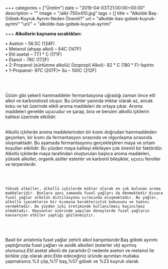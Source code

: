 +++
categories = ["Üretim"]
date = "2019-04-03T21:00:00+00:00"
description = ""
image = "/alkl-750x410.jpg"
tags = []
title = "Alkolde Baş-Göbek-Kuyruk Ayrımı Neden Önemli?"
url = "alkolde-bas-gobek-kuyruk-ayrimi"
"url/" = "alkolde-bas-gobek-kuyruk-ayrimi"

+++
**Alkollerin kaynama sıcaklıkları:**

  
• Aseton – 56.5C (134F)  
• Metanol (ahşap alkol) – 64C (147F)  
• Etil asetat – 77.1 ° C (171F)  
• Etanol – 78C (172F)  
• 2-Propanol (sürtünme alkolü) (İzopropil Alkol)- 82 ° C (180 ° F)-İspirto  
• 1-Propanol- 97C (207F)• Su – 100C (212F)

<br><br>

   Üzüm gibi şekerli hammaddeler fermantasyona uğradığı zaman önce etil alkol ve karbondiosit oluşur. Bu ürünler yanında miktar olarak az, ancak koku ve tat üzerinde etkili aroma maddeleri de ortaya çıkar. Aroma maddeleri genelde uçucudur ve şarap, bira ve benzeri alkollü içkilerin kalitesi üzerinde etkilidir.<br><br>

   Alkollü içkilerde aroma maddelerinden bir kısmı doğrudan hammaddeden geçerken, bir kısmı da fermantasyon sırasında ve olgunlaşma sırasında oluşmaktadır. Bu aşamada fermantasyonu gerçekleştiren maya ve ortam koşulları etkilidir. Bu yüzden maya kaliteyi etkileyen çok önemli bir faktördür. Alkollü içkilerde maya tarafından oluşturulan başlıca aroma maddeleri, yüksek alkoller, organik asitler esterler ve karbonil bileşikler, uçucu fenoller ve terpenlerdir.

<br><br>

    Yüksek alkoller, alkollü içkilerde miktar olarak en çok bulunan aroma maddeleridir. Bunlara aynı zamanda fusel yağları da denmektedir.Kısaca fusel yağlar alkolün distilasyonu sırasında oluşmaktadır. Bu yağlar, alkollü içeceklerin bir kısmına karakteristik kokusunu ve tadını vermektedir. Bu yüzden içki üretiminde kullanılması kaçınılmaz olmaktadır. Hayvanlar üzerinde yapılan deneylerde fusel yağların kanserojen etkiler yaptığı gözlenmiştir.

<br><br>

   Basit bir anlatımla fusel yağlar zehirli alkol karışımlarıdır.Baş göbek ayırımı yaptığınızda fusel yağları ve asidik alkolleri (esterler vb) ayırmış olursunuz.Etil asetat alkolü de zararlıdır.O nedenle aseton ve metanol ile birlikte çöp olarak atılır.Elde edeceğiniz üründe ayrımları mutlaka yapmalısınız.%3 çöp,%17 baş,%57 göbek ve %23 kuyruk olarak.<br><br>